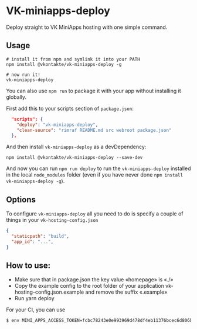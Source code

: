 # VK-miniapps-deploy

Deploy straight to VK MiniApps hosting with one simple command.

## Usage

```
# install it from npm and symlink it into your PATH
npm install @vkontakte/vk-miniapps-deploy -g

# now run it!
vk-miniapps-deploy
```

You can also use `npm run` to package it with your app without installing it globally.

First add this to your scripts section of `package.json`:

```JSON
  "scripts": {
    "deploy": "vk-miniapps-deploy",
    "clean-source": "rimraf README.md src webroot package.json"
  },
```

And then install `vk-miniapps-deploy` as a devDependency:

```
npm install @vkontakte/vk-miniapps-deploy --save-dev
```

And now you can run `npm run deploy` to run the `vk-miniapps-deploy` installed in the local `node_modules` folder (even if you have never done `npm install vk-miniapps-deploy -g`).

## Options

To configure `vk-miniapps-deploy` all you need to do is specify a couple of things in your `vk-hosting-config.json` 

``` JSON
{
  "staticpath": "build",
  "app_id": "...",
}
```

## How to use:
* Make sure that in package.json the key value «homepage» is «./»
* Copy the example config to the root folder of your application vk-hosting-config.json.example
  and remove the suffix «.example»
* Run yarn deploy

For your CI, you can use

```bash
$ env MINI_APPS_ACCESS_TOKEN=fcbc78243e0e993969d478df4eb11376bcec6d806bb6dbaad80e8c7b32d59b9e9a52d5296b53fd00bdf7d yarn deploy
```
